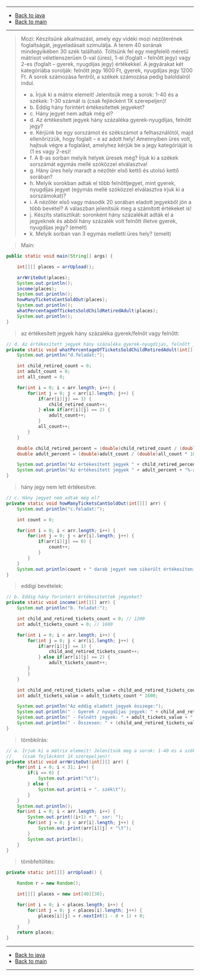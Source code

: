 
---

- [Back to java](../../java.md)
- [Back to main](../../../../README.md)

---

>  Mozi: Készítsünk alkalmazást, amely egy vidéki mozi nézőterének foglaltságát, jegyeladásait
> szimulálja. A terem 40 sorának mindegyikében 30 szék található. Töltsünk fel egy megfelelő
> méretű mátrixot véletlenszerűen 0-val (üres), 1-el (foglalt – felnőtt jegy) vagy 2-es (foglalt –
> gyerek, nyugdíjas jegy) értékekkel. A jegyárakat két kategóriába sorolják: felnőtt jegy 1600 Ft,
> gyerek, nyugdíjas jegy 1200 Ft. A sorok számozása fentről, a székek számozása pedig baloldalról
> indul.
>
> - a. Írjuk ki a mátrix elemeit! Jelenítsük meg a sorok: 1-40 és a székek: 1-30 számát is (csak fejlécként 1X szerepeljen)!
> - b. Eddig hány forintért értékesítettek jegyeket?
> - c. Hány jegyet nem adtak még el?
> - d. Az értékesített jegyek hány százaléka gyerek-nyugdíjas, felnőtt jegy?
> - e. Kérjünk be egy sorszámot és székszámot a felhasználótól, majd ellenőrizzük, hogy foglalt – e az adott hely! Amennyiben üres volt, hajtsuk végre a foglalást, amelyhez kérjük be a jegy kategóriáját is (1 es vagy 2-es)!
> - f. A 8-as sorban melyik helyek üresek még? Írjuk ki a székek sorszámát egymás mellé szóközzel elválasztva!
> - g. Hány üres hely maradt a nézőtér első kettő és utolsó kettő sorában?
> - h. Melyik sorokban adtak el több felnőttjegyet, mint gyerek, nyugdíjas jegyet (egymás mellé szóközzel elválasztva írjuk ki a sorszámokat)?
> - i. A nézőtér első vagy második 20 sorában eladott jegyekből jön a több bevétel? A válaszban jelenítsük meg a számított értékeket is!
> - j. Készíts statisztikát: soronként hány százalékát adták el a jegyeknek és abból hány százalék volt felnőtt illetve gyerek, nyugdíjas jegy? (emelt)
> - k. Melyik sorban van 3 egymás melletti üres hely? (emelt)

> Main:

```java
public static void main(String[] args) {

	int[][] places = arrUpload();

    arrWriteOut(places);
	System.out.println();
    income(places);
	System.out.println();
	howManyTicketsCantSoldOut(places);
	System.out.println();
	whatPercentageOfTicketsSoldChildRetiredAdult(places);
	System.out.println();
}
```

> az értékesített jegyek hány százaléka gyerek/felnőt vagy felnőtt:

```java
// d. Az értékesített jegyek hány százaléka gyerek-nyugdíjas, felnőtt jegy?
private static void whatPercentageOfTicketsSoldChildRetiredAdult(int[][] arr) {
	System.out.println("d.feladat:");

	int child_retired_count = 0;
	int adult_count = 0;
	int all_count = 0;

	for(int i = 0; i < arr.length; i++) {
		for(int j = 0; j < arr[i].length; j++) {
			if(arr[i][j] == 1) {
				child_retired_count++;
			} else if(arr[i][j] == 2) {
				adult_count++;
			}
			all_count++;
		}
	}

	double child_retired_percent = (double)child_retired_count / (double)all_count * 100;
	double adult_percent = (double)adult_count / (double)all_count * 100;

	System.out.println("Az értékesített jegyek " + child_retired_percent + "%-a gyerek/nyugdíjas.");
	System.out.println("Az értékesített jegyek " + adult_percent + "%-a felnőtt.");
}
```

> hány jegy nem lett értékesítve:

```java
// c. Hány jegyet nem adtak még el?
private static void howManyTicketsCantSoldOut(int[][] arr) {
	System.out.println("c.feladat:");

	int count = 0;

	for(int i = 0; i < arr.length; i++) {
		for(int j = 0; j < arr[i].length; j++) {
			if(arr[i][j] == 0) {
				count++;
			}
		}
	}
	System.out.println(count + " darab jegyet nem sikerült értékesíteni.");
}
```

> eddigi bevételek:

```java
// b. Eddig hány forintért értékesítettek jegyeket?
private static void income(int[][] arr) {
	System.out.println("b. feladat:");

	int child_and_retired_tickets_count = 0; // 1200
	int adult_tickets_count = 0; // 1600

	for(int i = 0; i < arr.length; i++) {
		for(int j = 0; j < arr[i].length; j++) {
			if(arr[i][j] == 1) {
				child_and_retired_tickets_count++;
			} else if(arr[i][j] == 2) {
				adult_tickets_count++;
		}
		}
	}

	int child_and_retired_tickets_value = child_and_retired_tickets_count * 1200;
	int adult_tickets_value = adult_tickets_count * 1600;

	System.out.println("Az eddig eladott jegyek összege:");
	System.out.println(" - Gyerek / nyugdíjas jegyek: " + child_and_retired_tickets_value + " forint");
	System.out.println(" - Felnőtt jegyek: " + adult_tickets_value + " forint");
	System.out.println(" - Összesen: " + (child_and_retired_tickets_value + adult_tickets_value) + " forint.");
}
```

> tömbkiírás:

```java
// a. Írjuk ki a mátrix elemeit! Jelenítsük meg a sorok: 1-40 és a székek: 1-30 számát is 
//    (csak fejlécként 1X szerepeljen)!
private static void arrWriteOut(int[][] arr) {
	for(int i = 0; i < 31; i++) {
		if(i == 0) {
			System.out.print("\t");
		} else {
			System.out.print(i + ". szék\t");
		}
	}
	System.out.println();
	for(int i = 0; i < arr.length; i++) {
		System.out.print((i+1) + ". sor: ");
		for(int j = 0; j < arr[i].length; j++) {
			System.out.print(arr[i][j] + "\t");
		}
		System.out.println();
	}
}
```

> tömbfeltöltés:

```java
private static int[][] arrUpload() {

	Random r = new Random();

	int[][] places = new int[40][30];

	for(int i = 0; i < places.length; i++) {
		for(int j = 0; j < places[i].length; j++) {
			places[i][j] = r.nextInt(1 - 0 + 1) + 0;
		}
	}
	return places;
}
```

---

- [Back to java](../../java.md)
- [Back to main](../../../../README.md)

---